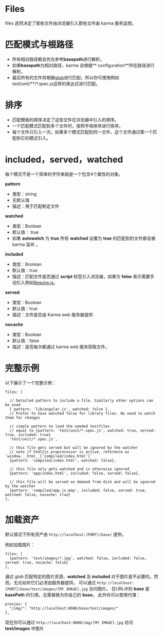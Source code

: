 # Files

files 选项决定了那些文件由浏览器引入那些文件由 karma 服务监控。

# 匹配模式与根路径

* 所有相对路径都会优先参考**basepath**进行解析。
* 如果**basepath**为相对路径，karma 会根据** configuration**所在路径进行解析。
* 最后所有的文件将根据[glob](https://github.com/isaacs/node-glob)进行匹配，所以你可使用例如test/unit/**/*.spec.js这样的表达式进行匹配。

# 排序

* 匹配模板的顺序决定了这些文件在浏览器中引入的顺序。
* 一个匹配模式匹配到多个文件时，按照字母排序进行排序。
* 每个文件只引入一次。如果多个模式匹配到同一文件，这个文件通过第一个匹配到它的模式引入。

# included，served，watched

每个模式不是一个简单的字符串就是一个包含4个属性的对象。

**pattern**
* 类型：string
* 无默认值
* 描述：用于匹配制定文件

**watched**
* 类型：Boolean
* 默认值： true
* 如果 **autowatch** 为 **true** 所有 **watched** 设置为 **true** 的匹配到的文件都会被 karma 监听 。

**included**
* 类型：Boolean
* 默认值：true
* 描述：匹配文件是否通过 **script** 标签引入浏览器，如果为 **false** 表示需要手动引入例如[Require.js](require.js.md)。

**served**
* 类型：Boolean
* 默认值：true
* 描述：文件是否由 Karma web 服务器提供

**nocache**
* 类型：Boolean
* 默认值：false
* 描述：是否每次都通过 karma web 服务获取文件。

# 完整示例

以下展示了一个完整示例：
```
files: [

  // Detailed pattern to include a file. Similarly other options can be used
  { pattern: 'lib/angular.js', watched: false },
  // Prefer to have watched false for library files. No need to watch them for changes

  // simple pattern to load the needed testfiles
  // equal to {pattern: 'test/unit/*.spec.js', watched: true, served: true, included: true}
  'test/unit/*.spec.js',

  // this file gets served but will be ignored by the watcher
  // note if html2js preprocessor is active, reference as `window.__html__['compiled/index.html']`
  {pattern: 'compiled/index.html', watched: false},

  // this file only gets watched and is otherwise ignored
  {pattern: 'app/index.html', included: false, served: false},

  // this file will be served on demand from disk and will be ignored by the watcher
  {pattern: 'compiled/app.js.map', included: false, served: true, watched: false, nocache: true}
],
```

# 加载资产

默认情况下所有资产由 ```http://localhost:[PORT]/base/``` 提供。

例如加载图片：
```
files: [
  {pattern: 'test/images/*.jpg', watched: false, included: false, served: true, nocache: false}
],
```
通过 glob 匹配特定的图片资源。**watched** 及 **included** 对于图片是不必要的。然而，无论如何它们必须由服务器提供。
可以通过 ```http://localhost:[PORT]/base/test/images/[MY IMAGE].jpg``` 访问图片。
在URL中的 **base** 是 **basePath** 的引用，无需替换为你自己的 **base**。
此外你可以使用代理：
```
proxies: {
  "/img/": "http://localhost:8080/base/test/images/"
},
```
现在你可以通过 ```http://localhost:8080/img/[MY IMAGE].jpg``` 访问 **test/images** 中图片